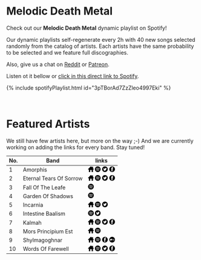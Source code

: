 # Melodic Death Metal

Check out our **Melodic Death Metal** dynamic playlist on Spotify!

Our dynamic playlists self-regenerate every 2h with 40 new songs selected randomly from the catalog of artists. Each artists have the same probability to be selected and we feature full discographies.

Also, give us a chat on [Reddit](https://www.reddit.com/r/RadioNinjaPirata/comments/if1etd/melodic_death_metal/) or [Patreon](https://www.patreon.com/radioninjapirata).

Listen ot it bellow or [click in this direct link to Spotify](https://open.spotify.com/playlist/3pTBorAd7ZzZleo4997Eki?si=l2HH0wybTD6IdItZpwW75Q).

{% include spotifyPlaylist.html id="3pTBorAd7ZzZleo4997Eki" %}

<br>

# Featured Artists

We still have few artists here, but more on the way ;-) And we are currently working on adding the links for every band. Stay tuned!

No. | Band | links
--- | ---- | -----
1 | Amorphis | <a href="http://www.amorphis.net/" target="_blank"><img src="assets/others_home_button.png" alt="home" height="15" width="15" /></a> <a href="https://open.spotify.com/artist/2UOVgpgiNTC6KK0vSC77aD?si=5dOsqFZNSQ6OcfCepXh07g" target="_blank"><img src="assets/spotify_button.png" alt="spotify" height="15" width="15" /></a> <a href="https://twitter.com/amorphis" target="_blank"><img src="assets/twitter_button.png" alt="twitter" height="15" width="15" /></a> <a href="https://www.facebook.com/amorphis" target="_blank"><img src="assets/facebook_button.png" alt="facebook" height="15" width="15" /></a> 
2 | Eternal Tears Of Sorrow | <a href="http://eternaltears.fi/" target="_blank"><img src="assets/others_home_button.png" alt="home" height="15" width="15" /></a> <a href="https://open.spotify.com/artist/3rdFnKhyWhTivuBFSH4YT3?si=M60o_rFeQBCBIHSzaRSRQQ" target="_blank"><img src="assets/spotify_button.png" alt="spotify" height="15" width="15" /></a> <a href="https://twitter.com/etosofficial" target="_blank"><img src="assets/twitter_button.png" alt="twitter" height="15" width="15" /></a> <a href="https://www.facebook.com/etosofficial" target="_blank"><img src="assets/facebook_button.png" alt="facebook" height="15" width="15" /></a> 
3 | Fall Of The Leafe |  <a href="https://open.spotify.com/artist/74wuD78VWnyGSwDvVtrQwn?si=TGUER7bBTAiP_I9MO24Mlw" target="_blank"><img src="assets/spotify_button.png" alt="spotify" height="15" width="15" /></a>   
4 | Garden Of Shadows |  <a href="https://open.spotify.com/artist/4iqNfe8W0nP9pEjLjljqEV?si=u6k9E2Z8Qni65IoqEIgmpw" target="_blank"><img src="assets/spotify_button.png" alt="spotify" height="15" width="15" /></a>   
5 | Incarnia | <a href="https://myspace.com/incarnia" target="_blank"><img src="assets/others_home_button.png" alt="home" height="15" width="15" /></a> <a href="https://open.spotify.com/artist/4EdX0VsFpAj8iGs3HWbjcO?si=XS2A7DBzTVqhHuZtOZZEPw" target="_blank"><img src="assets/spotify_button.png" alt="spotify" height="15" width="15" /></a> <a href="https://twitter.com/Incarnia" target="_blank"><img src="assets/twitter_button.png" alt="twitter" height="15" width="15" /></a>  
6 | Intestine Baalism |  <a href="https://open.spotify.com/artist/2Z9z6GKa0UMW8NLx0nER8M?si=AZz71NqgQNOYwYX-s4z5Nw" target="_blank"><img src="assets/spotify_button.png" alt="spotify" height="15" width="15" /></a> <a href="https://twitter.com/#intestinebaalism" target="_blank"><img src="assets/twitter_button.png" alt="twitter" height="15" width="15" /></a>  
7 | Kalmah | <a href="http://www.kalmah.com/" target="_blank"><img src="assets/others_home_button.png" alt="home" height="15" width="15" /></a> <a href="https://open.spotify.com/artist/2YPVtFn6SsYNntkmrdDpGF?si=zNjaQfrURgWk38vqufmc1A" target="_blank"><img src="assets/spotify_button.png" alt="spotify" height="15" width="15" /></a> <a href="https://twitter.com/kalmahofficial" target="_blank"><img src="assets/twitter_button.png" alt="twitter" height="15" width="15" /></a> <a href="https://www.facebook.com/kalmahofficial" target="_blank"><img src="assets/facebook_button.png" alt="facebook" height="15" width="15" /></a> 
8 | Mors Principium Est | <a href="http://www.morsprincipiumest.com/" target="_blank"><img src="assets/others_home_button.png" alt="home" height="15" width="15" /></a> <a href="https://open.spotify.com/artist/1k0jnWb55QS6FjTU9LzMhi?si=RtVuBKYaR0uFJTZDW1WJrg" target="_blank"><img src="assets/spotify_button.png" alt="spotify" height="15" width="15" /></a>   
9 | Shylmagoghnar | <a href="http://shylmagoghnar.com/" target="_blank"><img src="assets/others_home_button.png" alt="home" height="15" width="15" /></a> <a href="https://open.spotify.com/artist/0sfWl1dWLgEtMy9oFnNoDA?si=AxtEvhxQRKGtoqKDePfNeg" target="_blank"><img src="assets/spotify_button.png" alt="spotify" height="15" width="15" /></a>  <a href="https://www.facebook.com/Shylmagoghnar" target="_blank"><img src="assets/facebook_button.png" alt="facebook" height="15" width="15" /></a> <a href="https://shylmagoghnar.bandcamp.com" target="_blank"><img src="assets/bandcamp_button.png" alt="bandcamp" height="15" width="15" /></a>
10 | Words Of Farewell | <a href="https://www.wordsoffarewell.com/" target="_blank"><img src="assets/others_home_button.png" alt="home" height="15" width="15" /></a> <a href="https://open.spotify.com/artist/1tcrgTKBUpGVRGnPz4breO?si=Ucx610EKTDKhIIiD5dhxGQ" target="_blank"><img src="assets/spotify_button.png" alt="spotify" height="15" width="15" /></a> <a href="https://twitter.com/WordsOfFarewell" target="_blank"><img src="assets/twitter_button.png" alt="twitter" height="15" width="15" /></a> <a href="https://www.facebook.com/wordsoffarewell" target="_blank"><img src="assets/facebook_button.png" alt="facebook" height="15" width="15" /></a> 
